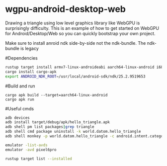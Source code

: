 # wgpu-android-desktop-web
Drawing a triangle using low level graphics library like WebGPU is surprisingly difficulty. 
This is an example of how to get started on WebGPU for Android/Desktop/Web so you can quickly bootstrap
your own project.

Make sure to install anroid ndk side-by-side not the ndk-bundle. The ndk-bundle is legacy

#Dependencies
```bash
rustup target install armv7-linux-androideabi aarch64-linux-android i686-linux-android x86_64-linux-android
cargo install cargo-apk
export ANDROID_NDK_ROOT=/usr/local/android-sdk/ndk/25.2.9519653
```

#Build and run
```
cargo apk build --target=aarch64-linux-android
cargo apk run
```

#Useful cmds
```bash
adb devices
adb install target/debug/apk/hello_triangle.apk
adb shell pm list packages|grep triangle
adb shell cmd package uninstall -k world.datom.hello_triangle
adb shell monkey -p world.datom.hello_triangle -c android.intent.category.LAUNCHER 1

emulator -list-avds
emulator -avd pixel6pro

rustup target list --installed
```


